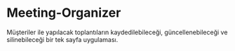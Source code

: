 # Meeting-Organizer
Müşteriler ile yapılacak toplantıların kaydedilebileceği, güncellenebileceği ve silinebileceği bir tek sayfa uygulaması.
